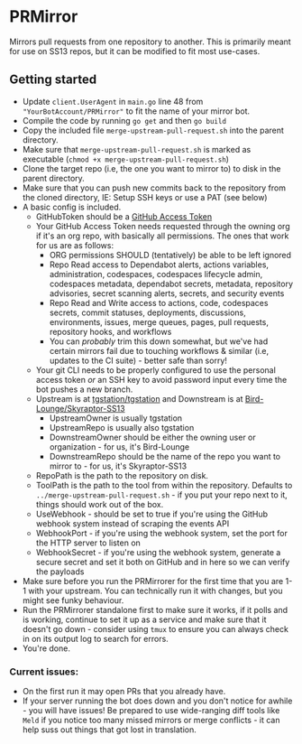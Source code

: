 # PRMirror
Mirrors pull requests from one repository to another.  This is primarily meant for use on SS13 repos, but it can be modified to fit most use-cases.

## Getting started
- Update ``client.UserAgent`` in ``main.go`` line 48 from ``"YourBotAccount/PRMirror"`` to fit the name of your mirror bot.
- Compile the code by running `go get` and then `go build`
- Copy the included file ``merge-upstream-pull-request.sh`` into the parent directory.
- Make sure that `merge-upstream-pull-request.sh` is marked as executable (`chmod +x merge-upstream-pull-request.sh`)
- Clone the target repo (i.e, the one you want to mirror to) to disk in the parent directory.
- Make sure that you can push new commits back to the repository from the cloned directory, IE: Setup SSH keys or use a PAT (see below)
- A basic config is included.
  - GitHubToken should be a [GitHub Access Token](https://help.github.com/articles/creating-a-personal-access-token-for-the-command-line/)
  - Your GitHub Access Token needs requested through the owning org if it's an org repo, with basically all permissions.  The ones that work for us are as follows:
    - ORG permissions SHOULD (tentatively) be able to be left ignored
	- Repo Read access to Dependabot alerts, actions variables, administration, codespaces, codespaces lifecycle admin, codespaces metadata, dependabot secrets, metadata, repository advisories, secret scanning alerts, secrets, and security events 
	- Repo Read and Write access to actions, code, codespaces secrets, commit statuses, deployments, discussions, environments, issues, merge queues, pages, pull requests, repository hooks, and workflows 
	- You can *probably* trim this down somewhat, but we've had certain mirrors fail due to touching workflows & similar (i.e, updates to the CI suite) - better safe than sorry!
  - Your git CLI needs to be properly configured to use the personal access token *or* an SSH key to avoid password input every time the bot pushes a new branch.
  - Upstream is at [tgstation/tgstation](https://github.com/tgstation/tgstation/) and Downstream is at [Bird-Lounge/Skyraptor-SS13](https://github.com/Bird-Lounge/Skyraptor-SS13)
    - UpstreamOwner is usually tgstation
    - UpstreamRepo is usually also tgstation
    - DownstreamOwner should be either the owning user or organization - for us, it's Bird-Lounge
    - DownstreamRepo should be the name of the repo you want to mirror to - for us, it's Skyraptor-SS13
  - RepoPath is the path to the repository on disk.
  - ToolPath is the path to the tool from within the repository.  Defaults to ``../merge-upstream-pull-request.sh`` - if you put your repo next to it, things should work out of the box.
  - UseWebhook - should be set to true if you're using the GitHub webhook system instead of scraping the events API
  - WebhookPort - if you're using the webhook system, set the port for the HTTP server to listen on
  - WebhookSecret - if you're using the webhook system, generate a secure secret and set it both on GitHub and in here so we can verify the payloads 
- Make sure before you run the PRMirrorer for the first time that you are 1-1 with your upstream.  You can technically run it with changes, but you might see funky behaviour.
- Run the PRMirrorer standalone first to make sure it works, if it polls and is working, continue to set it up as a service and make sure that it doesn't go down - consider using ``tmux`` to ensure you can always check in on its output log to search for errors.
- You're done.


### Current issues:
- On the first run it may open PRs that you already have.
- If your server running the bot does down and you don't notice for awhile - you will have issues!  Be prepared to use wide-ranging diff tools like ``Meld`` if you notice too many missed mirrors or merge conflicts - it can help suss out things that got lost in translation.

